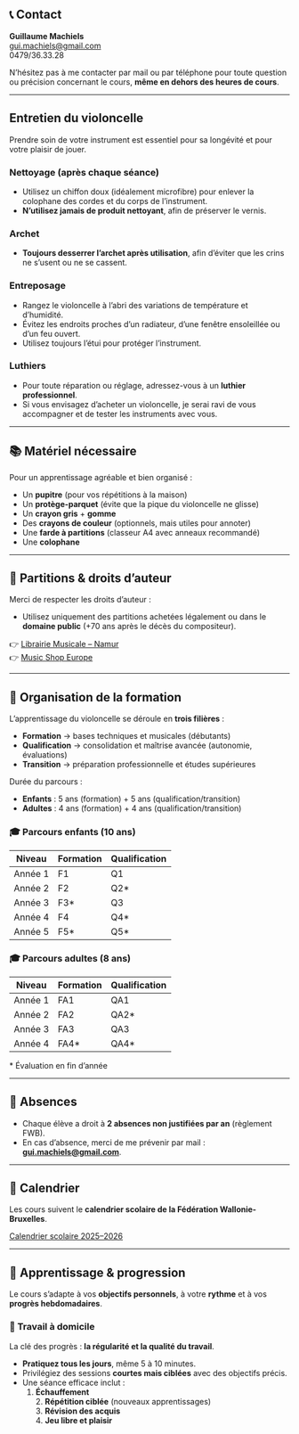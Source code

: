 <!-- BEGIN ARISE ------------------------------
Title:: "Bien démarrer le violoncelle : infos pratiques"

Author:: "Guillaume Machiels"
Description:: "Tout ce qu’il faut savoir pour bien organiser votre apprentissage du violoncelle : contact, matériel nécessaire, entretien de l’instrument, organisation des cours et conseils pour un travail efficace à domicile. Un guide complet pour progresser sereinement !"
Language:: "fr"
Thumbnail:: "https://images.pexels.com/photos/2228466/pexels-photo-2228466.jpeg"
Published Date:: "2024-09-01"
Modified Date:: "2025-08-21"

toc:: "false"
process_markdown:: "true"
content_header:: "true"
---- END ARISE \\ DO NOT MODIFY THIS LINE ---->

## 📞 Contact

**Guillaume Machiels**  
gui.machiels@gmail.com  
0479/36.33.28  

N’hésitez pas à me contacter par mail ou par téléphone pour toute question ou précision concernant le cours, **même en dehors des heures de cours**.  

---

## Entretien du violoncelle

Prendre soin de votre instrument est essentiel pour sa longévité et pour votre plaisir de jouer.  

### Nettoyage (après chaque séance)
- Utilisez un chiffon doux (idéalement microfibre) pour enlever la colophane des cordes et du corps de l’instrument.  
- **N’utilisez jamais de produit nettoyant**, afin de préserver le vernis.  

### Archet
- **Toujours desserrer l’archet après utilisation**, afin d’éviter que les crins ne s’usent ou ne se cassent.  

### Entreposage
- Rangez le violoncelle à l’abri des variations de température et d’humidité.  
- Évitez les endroits proches d’un radiateur, d’une fenêtre ensoleillée ou d’un feu ouvert.  
- Utilisez toujours l’étui pour protéger l’instrument.  

### Luthiers
- Pour toute réparation ou réglage, adressez-vous à un **luthier professionnel**.  
- Si vous envisagez d’acheter un violoncelle, je serai ravi de vous accompagner et de tester les instruments avec vous.  

---

## 📚 Matériel nécessaire

Pour un apprentissage agréable et bien organisé :  
- Un **pupitre** (pour vos répétitions à la maison)  
- Un **protège-parquet** (évite que la pique du violoncelle ne glisse)  
- Un **crayon gris** + **gomme**  
- Des **crayons de couleur** (optionnels, mais utiles pour annoter)  
- Une **farde à partitions** (classeur A4 avec anneaux recommandé)  
- Une **colophane**  

---

## 📖 Partitions & droits d’auteur

Merci de respecter les droits d’auteur :  
- Utilisez uniquement des partitions achetées légalement ou dans le **domaine public** (+70 ans après le décès du compositeur).  

👉 [Librairie Musicale – Namur](https://www.librairiemusicale.be/)  
👉 [Music Shop Europe](https://www.musicshopeurope.be/)  

---

## 🏫 Organisation de la formation

L’apprentissage du violoncelle se déroule en **trois filières** :  

- **Formation** → bases techniques et musicales (débutants)  
- **Qualification** → consolidation et maîtrise avancée (autonomie, évaluations)  
- **Transition** → préparation professionnelle et études supérieures  

Durée du parcours :  
- **Enfants** : 5 ans (formation) + 5 ans (qualification/transition)  
- **Adultes** : 4 ans (formation) + 4 ans (qualification/transition)  


### 🎓 Parcours enfants (10 ans)

| Niveau | Formation | Qualification |
|--------|-----------|---------------|
| Année 1 | F1 | Q1 |
| Année 2 | F2 | Q2* |
| Année 3 | F3* | Q3 |
| Année 4 | F4 | Q4* |
| Année 5 | F5* | Q5* |


### 🎓 Parcours adultes (8 ans)

| Niveau | Formation | Qualification |
|--------|-----------|---------------|
| Année 1 | FA1 | QA1 |
| Année 2 | FA2 | QA2* |
| Année 3 | FA3 | QA3 |
| Année 4 | FA4* | QA4* |

\* Évaluation en fin d’année  

---

## 🚫 Absences

- Chaque élève a droit à **2 absences non justifiées par an** (règlement FWB).  
- En cas d’absence, merci de me prévenir par mail : **gui.machiels@gmail.com**.  

---

## 📅 Calendrier

Les cours suivent le **calendrier scolaire de la Fédération Wallonie-Bruxelles**.  
<p>
  <a href="http://www.enseignement.be/index.php?page=23953#ESAHR-2526"
	     target="_blank" rel="noopener"
			      class="border inline-block px-4 py-2 font-semibold rounded-lg">
						   Calendrier scolaire 2025–2026
								  </a>
									</p>

---

## 🎼 Apprentissage & progression

Le cours s’adapte à vos **objectifs personnels**, à votre **rythme** et à vos **progrès hebdomadaires**.  

### 🏡 Travail à domicile

La clé des progrès : **la régularité et la qualité du travail**.  
- **Pratiquez tous les jours**, même 5 à 10 minutes.  
- Privilégiez des sessions **courtes mais ciblées** avec des objectifs précis.  
- Une séance efficace inclut :  
  1. **Échauffement**  
	  2. **Répétition ciblée** (nouveaux apprentissages)  
		  3. **Révision des acquis**  
			  4. **Jeu libre et plaisir**

